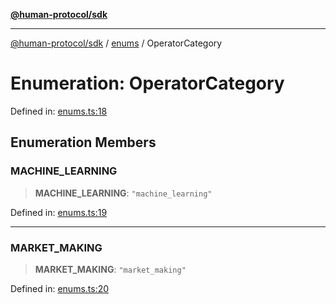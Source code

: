 [**@human-protocol/sdk**](../../README.md)

***

[@human-protocol/sdk](../../modules.md) / [enums](../README.md) / OperatorCategory

# Enumeration: OperatorCategory

Defined in: [enums.ts:18](https://github.com/humanprotocol/human-protocol/blob/2f541eb9f61d23b64321ff5b999971550d47e843/packages/sdk/typescript/human-protocol-sdk/src/enums.ts#L18)

## Enumeration Members

### MACHINE\_LEARNING

> **MACHINE\_LEARNING**: `"machine_learning"`

Defined in: [enums.ts:19](https://github.com/humanprotocol/human-protocol/blob/2f541eb9f61d23b64321ff5b999971550d47e843/packages/sdk/typescript/human-protocol-sdk/src/enums.ts#L19)

***

### MARKET\_MAKING

> **MARKET\_MAKING**: `"market_making"`

Defined in: [enums.ts:20](https://github.com/humanprotocol/human-protocol/blob/2f541eb9f61d23b64321ff5b999971550d47e843/packages/sdk/typescript/human-protocol-sdk/src/enums.ts#L20)
